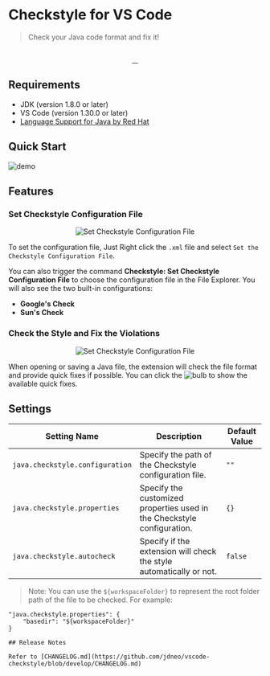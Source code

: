 # Checkstyle for VS Code

> Check your Java code format and fix it!

<p align="center">
  <img src="https://raw.githubusercontent.com/jdneo/vscode-checkstyle/cs/reborn/resources/icon_checkstyle.png" alt="">
</p>
<p align="center">
  <a href="https://travis-ci.org/jdneo/vscode-checkstyle">
    <img src="https://img.shields.io/travis/jdneo/vscode-checkstyle.svg?style=flat-square" alt="">
  </a>
  <a href="https://lgtm.com/projects/g/jdneo/vscode-checkstyle/alerts">
    <img src="https://img.shields.io/lgtm/alerts/g/jdneo/vscode-checkstyle.svg?style=flat-square" alt="">
  </a>
  <a href="https://marketplace.visualstudio.com/items?itemName=shengchen.vscode-checkstyle">
    <img src="https://img.shields.io/visual-studio-marketplace/d/shengchen.vscode-checkstyle.svg?style=flat-square" alt="">
  </a>
  <a href="https://gitter.im/vscode-checkstyle/Lobby">
    <img src="https://img.shields.io/gitter/room/jdneo/vscode-checkstyle.svg?style=flat-square" alt="">
  </a>
</p>

## Requirements
- JDK (version 1.8.0 or later)
- VS Code (version 1.30.0 or later)
- [Language Support for Java by Red Hat](https://marketplace.visualstudio.com/items?itemName=redhat.java)

## Quick Start
![demo](https://raw.githubusercontent.com/jdneo/vscode-checkstyle/cs/reborn/docs/gifs/demo.png)

## Features
### Set Checkstyle Configuration File
<p align="center">
  <img src="https://raw.githubusercontent.com/jdneo/vscode-checkstyle/cs/reborn/docs/imgs/set_config.png" alt="Set Checkstyle Configuration File" />
</p>

To set the configuration file, Just Right click the `.xml` file and select `Set the Checkstyle Configuration File`.

You can also trigger the command **Checkstyle: Set Checkstyle Configuration File** to choose the configuration file in the File Explorer. You will also see the two built-in configurations:
- **Google's Check**
- **Sun's Check**

### Check the Style and Fix the Violations
<p align="center">
  <img src="https://raw.githubusercontent.com/jdneo/vscode-checkstyle/cs/reborn/docs/imgs/quick_fix.png" alt="Set Checkstyle Configuration File" />
</p>

When opening or saving a Java file, the extension will check the file format and provide quick fixes if possible. You can click the ![bulb](https://raw.githubusercontent.com/jdneo/vscode-checkstyle/cs/reborn/docs/imgs/btn_bulb.png) to show the available quick fixes.

## Settings
| Setting Name | Description | Default Value |
|---|---|---|
| `java.checkstyle.configuration` | Specify the path of the Checkstyle configuration file. | `""` |
| `java.checkstyle.properties` | Specify the customized properties used in the Checkstyle configuration. | `{}` |
| `java.checkstyle.autocheck` | Specify if the extension will check the style automatically or not. | `false` |

> Note: You can use the `${workspaceFolder}` to represent the root folder path of the file to be checked. For example: 
```jsonc
"java.checkstyle.properties": {
	"basedir": "${workspaceFolder}"
}

## Release Notes

Refer to [CHANGELOG.md](https://github.com/jdneo/vscode-checkstyle/blob/develop/CHANGELOG.md)
